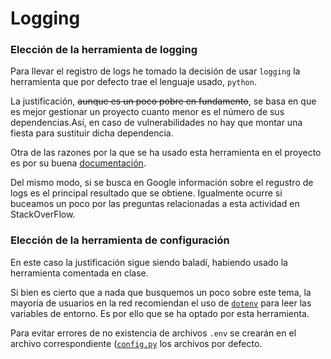 # Logging
### Elección de la herramienta de logging
Para llevar el registro de logs he tomado la decisión de usar `logging` la herramienta que por defecto trae el lenguaje usado,
`python`.


La justificación, ~~aunque es un poco pobre en fundamento~~, se basa en que es mejor gestionar un proyecto cuanto menor es
el número de sus dependencias.Así, en caso de vulnerabilidades no hay que montar una fiesta para sustituir dicha dependencia.


Otra de las razones por la que se ha usado esta herramienta en el proyecto es por su buena [documentación](https://docs.python.org/3/library/logging.html).


Del mismo modo, si se busca en Google información sobre el regustro de logs es el principal resultado que se obtiene. Igualmente ocurre
si buceamos un poco por las preguntas relacionadas a esta actividad en StackOverFlow.


### Elección de la herramienta de configuración
En este caso la justificación sigue siendo baladí, habiendo usado la herramienta comentada en clase.


Si bien es cierto que a nada que busquemos un poco sobre este tema, la mayoría de usuarios en la red recomiendan el uso de [`dotenv`](https://pypi.org/project/python-dotenv/)
para leer las variables de entorno.
Es por ello que se ha optado por esta herramienta.


Para evitar errores de no existencia de archivos `.env` se crearán en el archivo correspondiente ([`config.py`](https://github.com/lentes4k/cAppjon/blob/objetivo-7/cappjon/config.py)
los archivos por defecto.
